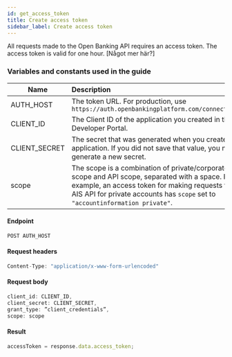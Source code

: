 ```yaml
---
id: get_access_token
title: Create access token
sidebar_label: Create access token
---
```


All requests made to the Open Banking API requires an access token. The access token is valid for one hour. [Något mer här?]

### Variables and constants used in the guide

| Name         | Description                                                                                                                                                                                                                                                             |
| ------------ | :---------------------------------------------------------------------------------------------------------------------------------------------------------------------------------------------------------------------------------------------------------------------- |
| AUTH_HOST      | The token URL. For production, use `https://auth.openbankingplatform.com/connect/token`                                                                                                                                                                                 |
| CLIENT_ID     | The Client ID of the application you created in the Developer Portal.                                                                                                                                                                                                   |
| CLIENT_SECRET | The secret that was generated when you created an application. If you did not save that value, you need to generate a new secret.                                                                                                                                    |
| scope | The scope is a combination of private/corporate scope and API scope, separated with a space. For example, an access token for making requests to the AIS API for private accounts has `scope` set to `"accountinformation private"`.                                                                                                                                    |


#### Endpoint

```javascript
POST AUTH_HOST
```
#### Request headers

```javascript
Content-Type: "application/x-www-form-urlencoded"
```

#### Request body

```javascript
client_id: CLIENT_ID,
client_secret: CLIENT_SECRET,
grant_type: ”client_credentials”,
scope: scope
```

#### Result
```javascript
accessToken = response.data.access_token;
```